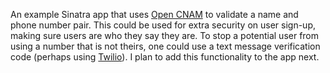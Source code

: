 An example Sinatra app that uses [Open CNAM](opencnam.com) to validate a name and phone number pair. This could be used for extra security on user sign-up, making sure users are who they say they are. To stop a potential user from using a number that is not theirs, one could use a text message verification code (perhaps using [Twilio](http://www.twilio.com/)). I plan to add this functionality to the app next.
